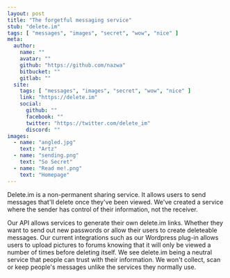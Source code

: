 ```yaml
---
layout: post
title: "The forgetful messaging service"
stub: "delete.im"
tags: [ "messages", "images", "secret", "wow", "nice" ]
meta:
  author:
    name: ""
    avatar: ""
    github: "https://github.com/nazwa"
    bitbucket: ""
    gitlab: ""
  site:
    tags: [ "messages", "images", "secret", "wow", "nice" ]
    link: "https://delete.im"
    social:
      github: ""
      facebook: ""
      twitter: "https://twitter.com/delete_im"
      discord: ""
images:
  - name: "angled.jpg"
    text: "Artz"
  - name: "sending.png"
    text: "So Secret"
  - name: "Read me!.png"
    text: "Homepage"
---
```

Delete.im is a non-permanent sharing service. It allows users to send messages that'll delete once they've been viewed. We've created a service where the sender has control of their information, not the receiver.
<!--more-->
Our API allows services to generate their own delete.im links. Whether they want to send out new passwords or allow their users to create deleteable messages. Our current integrations such as our Wordpress plug-in allows users to upload pictures to forums knowing that it will only be viewed a number of times before deleting itself. We see delete.im being a neutral service that people can trust with their information. We won't collect, scan or keep people's messages unlike the services they normally use.
